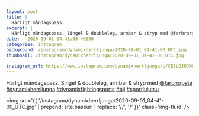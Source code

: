 ```yaml
---
layout: post
title: |
  Härligt måndagspass
excerpt: |
  Härligt måndagspass. Singel & doubleleg, armbar & stryp med @farbrorpete    
date:   2020-09-01 04:41:00 +0000
categories: instagram
background: /instagram/dynamixherrljunga/2020-09-01_04-41-00_UTC.jpg
thumbnail: /instagram/dynamixherrljunga/2020-09-01_04-41-00_UTC.jpg

instagram_url: https://www.instagram.com/dynamixherrljunga/p/CElLOJUJMLo
---
```

Härligt måndagspass. Singel & doubleleg, armbar & stryp med [@farbrorpete](https://www.instagram.com/farbrorpete/) [#dynamixherrljunga](https://www.instagram.com/explore/tags/dynamixherrljunga/) [#dynamixfightingsports](https://www.instagram.com/explore/tags/dynamixfightingsports/) [#bjj](https://www.instagram.com/explore/tags/bjj/) [#sportjujutsu](https://www.instagram.com/explore/tags/sportjujutsu/)



<img src='{{ '/instagram/dynamixherrljunga/2020-09-01_04-41-00_UTC.jpg' | prepend: site.baseurl | replace: '//', '/' }}' class='img-fluid' />
